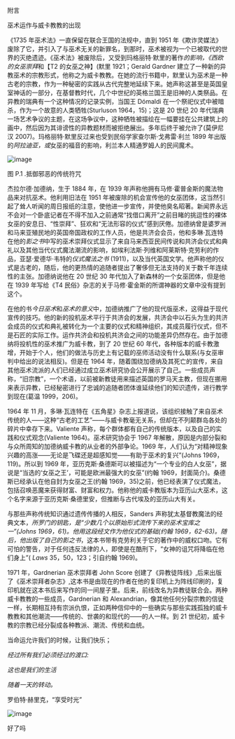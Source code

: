 

附言

巫术运作与威卡教教的出现

《1735 年巫术法》一直保留在联合王国的法规中，直到 1951 年《欺诈灵媒法》废除了它，并引入了与巫术无关的新罪名，到那时，巫术被视为一个已被取代的世界的灭绝遗迹。《巫术法》被废除后，又受到玛格丽特·默里的著作*的影响，《西欧的女巫崇拜*和【T2 的女巫之神】(默里 1921；Gerald Gardner 建立了一种新的异教巫术的宗教形式，他称之为威卡教教。在她的流行书籍中，默里认为巫术是一种古老的宗教，作为一种秘密的实践从古代完整地延续下来。她声称这甚至是英国皇室神话的一部分，在基督教时代，几个中世纪的英格兰国王是旧神的人类祭品。在异教的瑞典有一个这种情况的记录实例，当国王 Dómaldi 在一个祭祀仪式中被暗杀，作为一个故意的人类牺牲(Sturluson 1964，15)；这是 20 世纪 20 年代瑞典一场艺术争议的主题，在这场争议中，这种牺牲被描绘在一幅要挂在公共建筑上的画中，然后因为其诽谤性的异教题材而被拒绝展出。多年后终于被允许了(莫伊尼汉 2007)。玛格丽特·默里反过来也受到民俗学家查尔斯·戈弗雷·利兰 1899 年出版的*阿拉迪亚，或*女巫的福音的影响，利兰本人精通罗姆人的民间魔术。

![image](images/9781620558454_075.jpg)

图 P.1 .抵御邪恶的传统符咒

杰拉尔德·加德纳，生于 1884 年，在 1939 年声称他拥有马修·霍普金斯的魔法物品来对抗巫术。他利用旧法在 1951 年被废除的机会宣传他的女巫团体，这当然引起了耸人听闻的周日报纸的注意，使他进一步宣传，并使他臭名昭著。新闻界永远不会对一个卧底记者在不得不加入之前通常“找借口离开”之前目睹的挑逗性的裸体女巫的安息日、“性崇拜”、狂欢和“无法形容的仪式”感到厌倦。加德纳曾是婆罗洲和马来亚殖民地的英国帝国政权的工作人员，他是共济会会员，他和多琳·瓦连特在他的*影之书*中写的巫术崇拜仪式显示了来自马来西亚民间传说和共济会仪式和典礼以及其他当代仪式魔法潮流的影响，如埃利法斯·列维和阿莱斯特·克劳利的作品，亚瑟·爱德华·韦特的*仪式魔法之书* (1911)，以及当代英国文学。他声称他的仪式是古老的，随后，他的更热情的追随者提出了奢侈但无法支持的关于数千年连续性的主张。加德纳说他在 20 世纪 30 年代加入了新森林的一个女巫团体，但是他在 1939 年写给《T4 民俗》杂志的关于马修·霍金斯的所谓神器的文章中没有提到这个。

在他的书*今日巫术*和*巫术的意义*中，加德纳推广了他的现代版巫术，这得益于现代宣传的技巧。他的新的投机巫术平行于共济会的发展，共济会中以石头为生的共济会成员的仪式和典礼被转化为一个主要的仪式和精神组织，其成员履行仪式，但不是石匠的实际工作。运作共济会和投机共济会之间的功能差异仍然存在。由于加德纳将投机性的巫术推广为威卡教，到了 20 世纪 60 年代，各种版本的威卡教激增，开始于个人，他们的做法与历史上有记载的巫师活动没有什么联系(与女巫审判中给出的说法相反)。但是在 1964 年，随着围绕加德纳及其死亡的宣传，来自其他巫术流派的人们已经通过成立巫术研究协会公开展示了自己。一些成员声称，“旧宗教”，一个术语，以前被新教徒用来描述英国的罗马天主教，但现在挪用来表示异教，已经秘密进行了忠诚的追随者团体谁延续他们的知识遗传，进行教学到现在(葛温 1999，206)。

1964 年 11 月，多琳·瓦连特在《五角星》杂志上报道说，该组织接触了来自巫术传统的人——这种“古老的工艺”——与威卡教毫无关系，但却在不列颠群岛各处的碎片中幸存下来。Valiente 声称，每个群体都有自己的传统版本，以及自己的实践和仪式观念(Valiente 1964)。巫术研究协会于 1967 年解散，原因是内部分裂和与众所周知的加德纳威卡教的从业者的外部争论。1969 年，人们认为“对精神现象兴趣的高涨——无论是飞碟还是超感知觉——有助于巫术的复兴”(Johns 1969，119)。所以到 1969 年，亚历克斯·桑德斯可以被描述为“一个专业的白人女巫”，据说是“当选的‘女巫之王’，可能是欧洲最强大的女巫”(约翰 1969，封面简介)。桑德斯已经承认在他自封为女巫之王(约翰 1969，35)之前，他已经表演了仪式魔法，包括召唤恶魔来获得财富、财富和权力。他称他的威卡教版本为亚历山大巫术，这个名字来源于亚历克斯·桑德里安，但推断与古代埃及的亚历山大有关。

与那些声称传统知识通过遗传传播的人相反，Sanders 声称犹太基督教魔法的经典文本，*所罗门的钥匙，*是“少数几个以原始形式流传下来的巫术宝库之一”(Johns 1969，61)。他用这段经文作为他仪式的基础(约翰 1969，62-63)。随后，他出版了自己的*影之书*，这本书带有克劳利关于它的著作中的威权口吻。它有可怕的警告，对于任何违反法律的人，即使是在酷刑下，“女神的诅咒将降临在他们身上”( *Laws* 35，50，123；引自约翰 1969)。

1971 年，Gardnerian 巫术崇拜者 John Score 创建了《异教徒阵线》,后来出版了《巫术崇拜者杂志》,这本书是由现在的作者在他的复印机上为阵线印刷的，复印机就在这本书后来写作的同一间屋子里。后来，前线改名为异教徒联合会。两种威卡教教的一些成员，Gardnerian 和 Alexandrian，像其他任何分裂宗教的信徒一样，长期相互持有宗派仇恨，正如两种信仰中的一些确实与那些实践孤独的威卡教教和其他潮流——传统的、世袭的和现代的——的人一样。到 21 世纪初，威卡教的宗教已经分裂成各种教派、潮流、传统和血统。

当命运允许我们的时候，让我们快乐；

*经过所有我们必须经过的渡口:*

*这也是我们的生活*

*随着一天的转动。*

罗伯特·赫里克，“享受时光”

![image](images/9781620558454_076.jpg)

好了吗